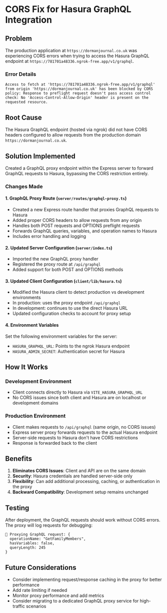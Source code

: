 # CORS Fix for Hasura GraphQL Integration

## Problem
The production application at `https://dormanjournal.co.uk` was experiencing CORS errors when trying to access the Hasura GraphQL endpoint at `https://781701a48336.ngrok-free.app/v1/graphql`.

### Error Details
```
Access to fetch at 'https://781701a48336.ngrok-free.app/v1/graphql' from origin 'https://dormanjournal.co.uk' has been blocked by CORS policy: Response to preflight request doesn't pass access control check: No 'Access-Control-Allow-Origin' header is present on the requested resource.
```

## Root Cause
The Hasura GraphQL endpoint (hosted via ngrok) did not have CORS headers configured to allow requests from the production domain `https://dormanjournal.co.uk`.

## Solution Implemented
Created a GraphQL proxy endpoint within the Express server to forward GraphQL requests to Hasura, bypassing the CORS restriction entirely.

### Changes Made

#### 1. GraphQL Proxy Route (`server/routes/graphql-proxy.ts`)
- Created a new Express route handler that proxies GraphQL requests to Hasura
- Added proper CORS headers to allow requests from any origin
- Handles both POST requests and OPTIONS preflight requests
- Forwards GraphQL queries, variables, and operation names to Hasura
- Includes error handling and logging

#### 2. Updated Server Configuration (`server/index.ts`)
- Imported the new GraphQL proxy handler
- Registered the proxy route at `/api/graphql`
- Added support for both POST and OPTIONS methods

#### 3. Updated Client Configuration (`client/lib/hasura.ts`)
- Modified the Hasura client to detect production vs development environments
- In production: uses the proxy endpoint `/api/graphql`
- In development: continues to use the direct Hasura URL
- Updated configuration checks to account for proxy setup

#### 4. Environment Variables
Set the following environment variables for the server:
- `HASURA_GRAPHQL_URL`: Points to the ngrok Hasura endpoint
- `HASURA_ADMIN_SECRET`: Authentication secret for Hasura

## How It Works

### Development Environment
- Client connects directly to Hasura via `VITE_HASURA_GRAPHQL_URL`
- No CORS issues since both client and Hasura are on localhost or development domains

### Production Environment
- Client makes requests to `/api/graphql` (same origin, no CORS issues)
- Express server proxy forwards requests to the actual Hasura endpoint
- Server-side requests to Hasura don't have CORS restrictions
- Response is forwarded back to the client

## Benefits
1. **Eliminates CORS Issues**: Client and API are on the same domain
2. **Security**: Hasura credentials are handled server-side only
3. **Flexibility**: Can add additional processing, caching, or authentication in the proxy
4. **Backward Compatibility**: Development setup remains unchanged

## Testing
After deployment, the GraphQL requests should work without CORS errors. The proxy will log requests for debugging:

```
🔄 Proxying GraphQL request: {
  operationName: "GetFamilyMembers",
  hasVariables: false,
  queryLength: 245
}
```

## Future Considerations
- Consider implementing request/response caching in the proxy for better performance
- Add rate limiting if needed
- Monitor proxy performance and add metrics
- Consider migrating to a dedicated GraphQL proxy service for high-traffic scenarios
